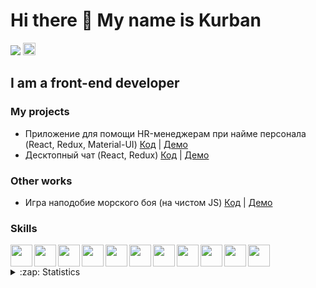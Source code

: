 # <b>Hi there 👋 My name is Kurban</b> 

![](https://komarev.com/ghpvc/?username=kurban-b) <img  height='20px' src='https://www.codewars.com/users/Kurban95/badges/micro'>

## I am a front-end developer 

### My projects

* Приложение для помощи HR-менеджерам при найме персонала (React, Redux, Material-UI) <a href='https://github.com/kurban-b/recruit-app'>Код</a> | <a href='https://whispering-sierra-58363.herokuapp.com'>Демо</a>
* Десктопный чат (React, Redux) <a href='https://github.com/kurban-b/react-chat'>Код</a> | <a href='https://react-chat-desk.herokuapp.com/'>Демо</a>

### Other works

* Игра наподобие морского боя (на чистом JS) <a href='https://github.com/kurban-b/sea-battle-game'>Код</a> | <a href='https://kurban-b.github.io/game-sea-battle/'>Демо</a>

### Skills 
<img align='left' height='35px' src="https://img.icons8.com/color/48/000000/html-5--v1.png"/>
<img align='left' height='35px' src="https://img.icons8.com/color/48/000000/css3.png"/>
<img align='left' height='35px' src="https://img.icons8.com/color/48/000000/javascript.png"/>
<img align='left' height='35px' src="https://cdn.worldvectorlogo.com/logos/react-2.svg"/>
<img align='left' height='35px' src="https://img.icons8.com/color/48/000000/redux.png"/>
<img align='left' height='35px' src="https://img.icons8.com/color/48/000000/sass.png"/>
<img align='left' height='35px' src='https://cdn.worldvectorlogo.com/logos/bootstrap-4.svg'>
<img align='left' height='35px' src='https://cdn.worldvectorlogo.com/logos/redux-saga.svg'>
<img align='left' height='35px' src="https://cdn.worldvectorlogo.com/logos/nodejs-1.svg"/>
<img align='left' height='35px' src='https://cdn.worldvectorlogo.com/logos/git-icon.svg'>
<img height='35px' src='https://cdn.worldvectorlogo.com/logos/material-ui-1.svg'>

<br>

<details>
    <summary>:zap: Statistics</summary>
    <br/>
    <img width='450px' src='https://github-readme-stats.vercel.app/api?username=kurban-b&show_icons=true' />
    <br/>
    <img width='450px' src='https://github-readme-stats.vercel.app/api/top-langs/?username=kurban-b&layout=compact' />
</details>
